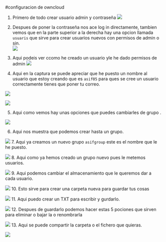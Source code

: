 #configuracion de owncloud

1.  Primero de  todo crear usuario admin y contraseña
![](/Manual/configuracion1.png)
2. Despues de poner  la contraseña nos ace log in directamente, tambien vemos que en la parte superior a la derecha hay una opcion llamada `usuaris` que sirve para crear usuarios nuevos con permisos de admin o sin.  
![](/Manual/configuracion2.png)
3. Aqui podeis  ver ccomo he creado un usuario  yle he dado permisos de admin
![](/Manual/configuracion3.png)

4. Aqui en la captura se puede apreciar que he puesto un nombre al usuario que estoy creando que es `asif05` para ques se cree un usuario correctamente tienes que poner tu correo.

 ![](/Manual/configuracion4.png)

 ![](/Manual/configuracion5.png)

5. Aqui como vemos hay unas opciones que puedes cambiarles de grupo .

 ![](/Manual/configuracion6.png)

6. Aqui nos muestra que podemos crear hasta un grupo.

 ![](/Manual/configuracion7.png)
7. Aqui ya creamos un nuevo grupo `asifgroup` este es el nombre que le he puesto.

 ![](/Manual/configuracion8.png)
8. Aqui como ya hemos creado un grupo nuevo pues le  metemos usuarios.

 ![](/Manual/configuracion9.png)
9. Aqui podemos cambiar el almacenamiento que le queremos dar a cada usuario.

 ![](/Manual/configuracion10.png)
10. Esto sirve para crear una carpeta nueva para  guardar tus  cosas

 ![](/Manual/configuracion11.png)
11. Aqui puedo crear un TXT para escribir y gurdarlo.

 ![](/Manual/configuracion12.png)
12. Despues de guardarlo podemos hacer estas 5 pociones que sirven para eliminar o bajar la o renombrarla

 ![](/Manual/configuracion13.png)
13. Aqui se puede compartir la carpeta o el fichero que quieras.

 ![](/Manual/configuracion14.png)
